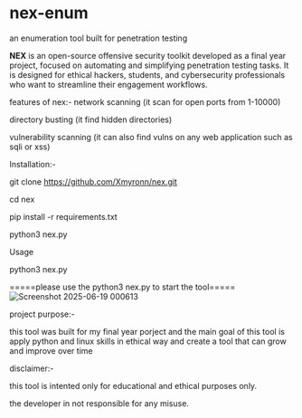 # nex-enum
an enumeration tool built for penetration testing 

**NEX** is an open-source offensive security toolkit developed as a final year project, focused on automating and simplifying penetration testing tasks. It is designed for ethical hackers, students, and cybersecurity professionals who want to streamline their engagement workflows.



features of nex:-
network scanning (it scan for open ports from 1-10000)

directory busting (it find hidden directories)

vulnerability scanning (it can also find vulns on any web application such as sqli or xss)




Installation:-

git clone https://github.com/Xmyronn/nex.git

cd nex

pip install -r requirements.txt

python3 nex.py

Usage

python3 nex.py

=====please use the python3 nex.py to start the tool=====
![Screenshot 2025-06-19 000613](https://github.com/user-attachments/assets/102a8f7c-55ae-4b2c-915e-ff6c94e1b9a0)



project purpose:-

this tool was built for my final year porject and the main goal of this tool is apply python and linux skills in ethical way and create a tool that can grow and improve over time



disclaimer:-

this tool is intented only for educational and ethical purposes only.

the developer in not responsible for any misuse.

